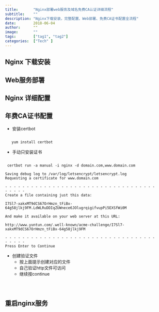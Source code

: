 ```yaml
---
title:       "Nginx部署web服务及域名免费CA认证详细流程"
subtitle:    ""
description: "Nginx下载安装，完整配置、Web部署、免费CA证书配置全流程"
date:        2018-06-04
author:      ""
image:       ""
tags:        ["tag1", "tag2"]
categories:  ["Tech" ]
---
```



## Nginx 下载安装



## Web服务部署


## Nginx 详细配置



## 年费CA证书配置

+ 安装certbot

```bash

   yum install certbot

```


+ 手动只安装证书

```shell

 certbot run -a manual -i nginx -d domain.com,www.domain.com

```

```shell
Saving debug log to /var/log/letsencrypt/letsencrypt.log
Requesting a certificate for www.domain.com

- - - - - - - - - - - - - - - - - - - - - - - - - - - - - - - - - - - - - - - -
Create a file containing just this data:

I7Sl7-xakxMT9dCS67OrHmzn_tFiBx-64g58jlkj9FM.LdWLRuDDIqZUWnece6JOlugrqigifvupPi5EXSfWi0M

And make it available on your web server at this URL:

http://www.yuntun.com/.well-known/acme-challenge/I7Sl7-xakxMT9dCS67OrHmzn_tFiBx-64g58jlkj9FM

- - - - - - - - - - - - - - - - - - - - - - - - - - - - - - - - - - - - - - - -
Press Enter to Continue

```


+ 创建验证文件
    +  按上面提示创建对应的文件
    +  自己验证http文件可访问 
    + 继续按continue


```shell
  


```

## 重启nginx服务